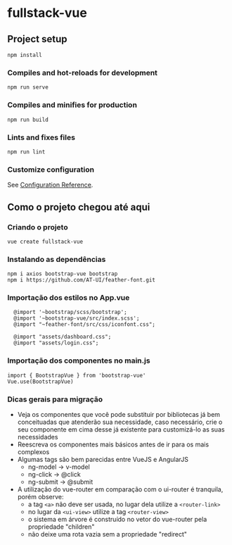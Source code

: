 # fullstack-vue

## Project setup
```
npm install
```
### Compiles and hot-reloads for development
```
npm run serve
```
### Compiles and minifies for production
```
npm run build
```
### Lints and fixes files
```
npm run lint
```
### Customize configuration
See [Configuration Reference](https://cli.vuejs.org/config/).


## Como o projeto chegou até aqui
### Criando o projeto
```
vue create fullstack-vue
```
### Instalando as dependências
```
npm i axios bootstrap-vue bootstrap
npm i https://github.com/AT-UI/feather-font.git
```
### Importação dos estilos no App.vue
```
  @import '~bootstrap/scss/bootstrap';
  @import '~bootstrap-vue/src/index.scss';
  @import "~feather-font/src/css/iconfont.css";

  @import "assets/dashboard.css";
  @import "assets/login.css";
```
### Importação dos componentes no main.js
```
import { BootstrapVue } from 'bootstrap-vue'
Vue.use(BootstrapVue)
```
### Dicas gerais para migração
- Veja os componentes que você pode substituir por bibliotecas já bem conceituadas que atenderão sua necessidade, caso necessário, crie o seu componente em cima desse já existente para customizá-lo as suas necessidades
- Reescreva os componentes mais básicos antes de ir para os mais complexos
- Algumas tags são bem parecidas entre VueJS e AngularJS
  - ng-model -> v-model
  - ng-click -> @click
  - ng-submit -> @submit
- A utilização do vue-router em comparação com o ui-router é tranquila, porém observe:
  - a tag ```<a>``` não deve ser usada, no lugar dela utilize a ```<router-link>```
  - no lugar da ```<ui-view>``` utilize a tag ```<router-view>```
  - o sistema em árvore é construído no vetor do vue-router pela propriedade "children"
  - não deixe uma rota vazia sem a propriedade "redirect"